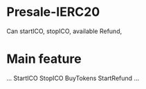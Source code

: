 # Presale-IERC20
Can startICO, stopICO, available Refund, 

# Main feature
...
StartICO
StopICO
BuyTokens
StartRefund
...
